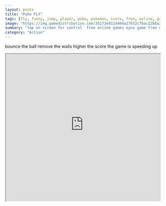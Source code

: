```yaml
---
layout: posts
title: "Poke FLY"
tags: [fly, funny, jump, player, poke, pokemon, score, free, online, games, oyna, game, free, games, play, play, games]
image: "https://img.gamedistribution.com/35173e011d464a27832c76ac22b8a20a.jpg"
summary: "tap on screen for control  free online games oyna game free games play play games"
category: "Action"
---
```


bounce the ball remove the walls higher the score the game is speeding up

<iframe width="100%" height="480px;" src="https://html5.gamedistribution.com/35173e011d464a27832c76ac22b8a20a/"></iframe>